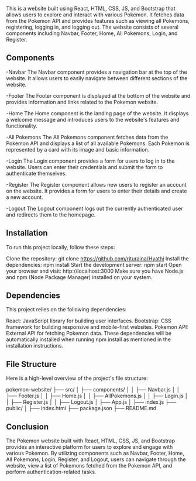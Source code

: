 This is a website built using React, HTML, CSS, JS, and Bootstrap that allows users to explore and interact with various Pokemon. It fetches data from the Pokemon API and provides features such as viewing all Pokemons, registering, logging in, and logging out. The website consists of several components including Navbar, Footer, Home, All Pokemons, Login, and Register.

## Components
-Navbar
The Navbar component provides a navigation bar at the top of the website. It allows users to easily navigate between different sections of the website.

-Footer
The Footer component is displayed at the bottom of the website and provides information and links related to the Pokemon website.

-Home
The Home component is the landing page of the website. It displays a welcome message and introduces users to the website's features and functionality.

-All Pokemons
The All Pokemons component fetches data from the Pokemon API and displays a list of all available Pokemons. Each Pokemon is represented by a card with its image and basic information.

-Login
The Login component provides a form for users to log in to the website. Users can enter their credentials and submit the form to authenticate themselves.

-Register
The Register component allows new users to register an account on the website. It provides a form for users to enter their details and create a new account.

-Logout
The Logout component logs out the currently authenticated user and redirects them to the homepage.

## Installation
To run this project locally, follow these steps:

Clone the repository: git clone https://github.com/rituraina/Hyathi
Install the dependencies: npm install
Start the development server: npm start
Open your browser and visit: http://localhost:3000
Make sure you have Node.js and npm (Node Package Manager) installed on your system.

## Dependencies
This project relies on the following dependencies:

React: JavaScript library for building user interfaces.
Bootstrap: CSS framework for building responsive and mobile-first websites.
Pokemon API: External API for fetching Pokemon data.
These dependencies will be automatically installed when running npm install as mentioned in the installation instructions.

## File Structure
Here is a high-level overview of the project's file structure:

pokemon-website/
  ├── src/
  │   ├── components/
  │   │   ├── Navbar.js
  │   │   ├── Footer.js
  │   │   ├── Home.js
  │   │   ├── AllPokemons.js
  │   │   ├── Login.js
  │   │   ├── Register.js
  │   │   ├── Logout.js
  │   ├── App.js
  │   ├── index.js
  ├── public/
  │   ├── index.html
  ├── package.json
  ├── README.md
  
## Conclusion
The Pokemon website built with React, HTML, CSS, JS, and Bootstrap provides an interactive platform for users to explore and engage with various Pokemon. By utilizing components such as Navbar, Footer, Home, All Pokemons, Login, Register, and Logout, users can navigate through the website, view a list of Pokemons fetched from the Pokemon API, and perform authentication-related tasks.
